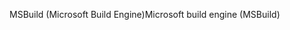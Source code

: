 <span data-ttu-id="dafea-101">MSBuild (Microsoft Build Engine)</span><span class="sxs-lookup"><span data-stu-id="dafea-101">Microsoft build engine (MSBuild)</span></span>